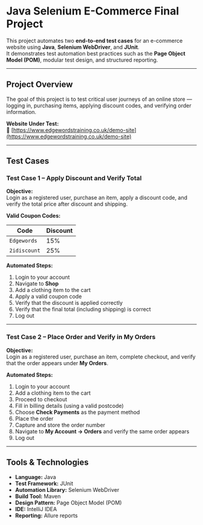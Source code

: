 # Java Selenium E-Commerce Final Project

This project automates two **end-to-end test cases** for an e-commerce website using **Java**, **Selenium WebDriver**, and **JUnit**.  
It demonstrates test automation best practices such as the **Page Object Model (POM)**, modular test design, and structured reporting.

---

## Project Overview

The goal of this project is to test critical user journeys of an online store — logging in, purchasing items, applying discount codes, and verifying order information.

**Website Under Test:**  
🔗 [https://www.edgewordstraining.co.uk/demo-site](https://www.edgewordstraining.co.uk/demo-site)

---

## Test Cases

### **Test Case 1 – Apply Discount and Verify Total**
**Objective:**  
Login as a registered user, purchase an item, apply a discount code, and verify the total price after discount and shipping.

**Valid Coupon Codes:**

| Code | Discount |
|------|-----------|
| `Edgewords` | 15% |
| `2idiscount` | 25% |

**Automated Steps:**
1. Login to your account  
2. Navigate to **Shop**  
3. Add a clothing item to the cart  
4. Apply a valid coupon code  
5. Verify that the discount is applied correctly  
6. Verify that the final total (including shipping) is correct  
7. Log out  

---

### **Test Case 2 – Place Order and Verify in My Orders**
**Objective:**  
Login as a registered user, purchase an item, complete checkout, and verify that the order appears under **My Orders**.

**Automated Steps:**
1. Login to your account  
2. Add a clothing item to the cart  
3. Proceed to checkout  
4. Fill in billing details (using a valid postcode)  
5. Choose **Check Payments** as the payment method  
6. Place the order  
7. Capture and store the order number  
8. Navigate to **My Account → Orders** and verify the same order appears  
9. Log out  

---

## Tools & Technologies

- **Language:** Java  
- **Test Framework:** JUnit  
- **Automation Library:** Selenium WebDriver  
- **Build Tool:** Maven  
- **Design Pattern:** Page Object Model (POM)  
- **IDE:** IntelliJ IDEA   
- **Reporting:** Allure reports

